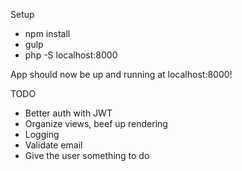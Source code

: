 Setup

- npm install
- gulp
- php -S localhost:8000

App should now be up and running at localhost:8000!

TODO

- Better auth with JWT
- Organize views, beef up rendering
- Logging
- Validate email
- Give the user something to do
